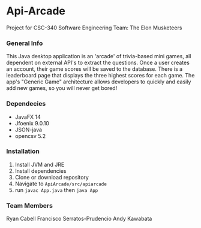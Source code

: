 # Api-Arcade

Project for CSC-340 Software Engineering
Team: The Elon Musketeers

### General Info
This Java desktop application is an 'arcade' of trivia-based mini games, all dependent on external API's to extract the questions. Once a user creates an account, their game scores will be saved to the database. There is a leaderboard page that displays the three highest scores for each game. The app's "Generic Game" architecture allows developers to quickly and easily add new games, so you will never get bored!  

### Dependecies
- JavaFX 14
- Jfoenix 9.0.10
- JSON-java
- opencsv 5.2

### Installation
1) Install JVM and JRE
2) Install dependencies
3) Clone or download repository
4) Navigate to `ApiArcade/src/apiarcade`
5) run `javac App.java` then `java App`

### Team Members
Ryan Cabell
Francisco Serratos-Prudencio
Andy Kawabata



